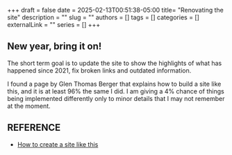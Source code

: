 +++ 
draft = false
date = 2025-02-13T00:51:38-05:00
title= "Renovating the site"
description = ""
slug = ""
authors = []
tags = []
categories = []
externalLink = ""
series = []
+++

## New year, bring it on!

The short term goal is to update the site to show the highlights of what has happened since 2021, fix broken links and outdated information.

I found a page by Glen Thomas Berger that explains how to build a site like this, and it is at least 96% the same I did. I am giving a 4% chance of things being implemented differently only to minor details that I may not remember at the moment.

## REFERENCE
* [How to create a site like this](https://www.glenthomasberger.com/post/blogtutorial/)